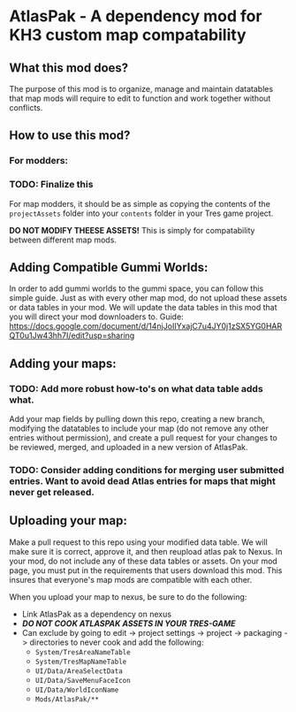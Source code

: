 # AtlasPak - A dependency mod for KH3 custom map compatability

## What this mod does?

The purpose of this mod is to organize, manage and maintain datatables that map mods will require to edit to function and work together without conflicts.

## How to use this mod?

### For modders:

### TODO: Finalize this

For map modders, it should be as simple as copying the contents of the `projectAssets` folder into your `contents` folder in your Tres game project.

**DO NOT MODIFY THEESE ASSETS!** This is simply for compatability between different map mods.

## Adding Compatible Gummi Worlds:
In order to add gummi worlds to the gummi space, you can follow this simple guide. Just as with every other map mod, do not upload these assets or data tables in your mod. We will update the data tables in this mod that you will direct your mod downloaders to.
Guide: https://docs.google.com/document/d/14njJoIIYxajC7u4JY0j1zSX5YG0HARQT0u1Jw43hh7I/edit?usp=sharing

## Adding your maps:

### TODO: Add more robust how-to's on what data table adds what.

Add your map fields by pulling down this repo, creating a new branch, modifying the datatables to include your map (do not remove any other entries without permission), and create a pull request for your changes to be reviewed, merged, and uploaded in a new version of AtlasPak.

### TODO: Consider adding conditions for merging user submitted entries. Want to avoid dead Atlas entries for maps that might never get released.

## Uploading your map:

Make a pull request to this repo using your modified data table. We will make sure it is correct, approve it, and then reupload atlas pak to Nexus. In your mod, do not include any of these data tables or assets. On your mod page, you must put in the requirements that users download this mod. This insures that everyone's map mods are compatible with each other.

When you upload your map to nexus, be sure to do the following:

- Link AtlasPak as a dependency on nexus
- ***DO NOT COOK ATLASPAK ASSETS IN YOUR TRES-GAME***
- Can exclude by going to edit -> project settings -> project -> packaging -> directories to never cook and add the following:
  - `System/TresAreaNameTable`
  - `System/TresMapNameTable`
  - `UI/Data/AreaSelectData`
  - `UI/Data/SaveMenuFaceIcon`
  - `UI/Data/WorldIconName`
  - `Mods/AtlasPak/**`
